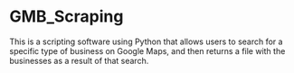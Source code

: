 # GMB_Scraping

This is a scripting software using Python that allows users to search for a specific type of business on Google Maps, and then returns a file with the businesses as a result of that search.
